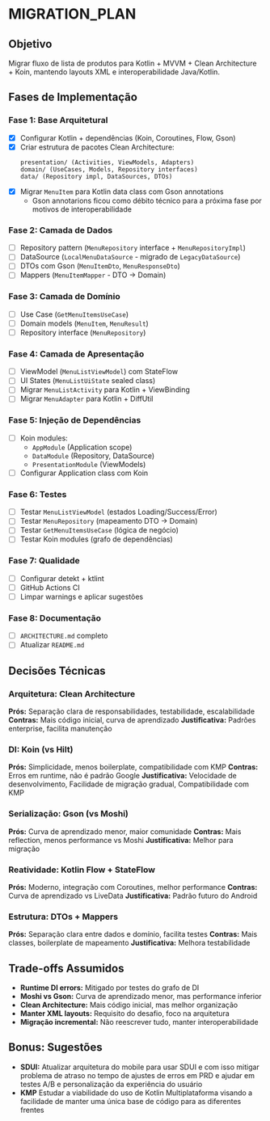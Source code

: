 # MIGRATION_PLAN

## Objetivo
Migrar fluxo de lista de produtos para Kotlin + MVVM + Clean Architecture + Koin, mantendo layouts XML e interoperabilidade Java/Kotlin.

## Fases de Implementação

### Fase 1: Base Arquitetural
- [x] Configurar Kotlin + dependências (Koin, Coroutines, Flow, Gson)
- [x] Criar estrutura de pacotes Clean Architecture:
  ```
  presentation/ (Activities, ViewModels, Adapters)
  domain/ (UseCases, Models, Repository interfaces)
  data/ (Repository impl, DataSources, DTOs)
  ```
- [x] Migrar `MenuItem` para Kotlin data class com Gson annotations
  - Gson annotarions ficou como débito técnico para a próxima fase por motivos de interoperabilidade

### Fase 2: Camada de Dados
- [ ] Repository pattern (`MenuRepository` interface + `MenuRepositoryImpl`)
- [ ] DataSource (`LocalMenuDataSource` - migrado de `LegacyDataSource`)
- [ ] DTOs com Gson (`MenuItemDto`, `MenuResponseDto`)
- [ ] Mappers (`MenuItemMapper` - DTO -> Domain)

### Fase 3: Camada de Domínio
- [ ] Use Case (`GetMenuItemsUseCase`)
- [ ] Domain models (`MenuItem`, `MenuResult`)
- [ ] Repository interface (`MenuRepository`)

### Fase 4: Camada de Apresentação
- [ ] ViewModel (`MenuListViewModel`) com StateFlow
- [ ] UI States (`MenuListUiState` sealed class)
- [ ] Migrar `MenuListActivity` para Kotlin + ViewBinding
- [ ] Migrar `MenuAdapter` para Kotlin + DiffUtil

### Fase 5: Injeção de Dependências
- [ ] Koin modules:
  - `AppModule` (Application scope)
  - `DataModule` (Repository, DataSource)
  - `PresentationModule` (ViewModels)
- [ ] Configurar Application class com Koin

### Fase 6: Testes
- [ ] Testar `MenuListViewModel` (estados Loading/Success/Error)
- [ ] Testar `MenuRepository` (mapeamento DTO -> Domain)
- [ ] Testar `GetMenuItemsUseCase` (lógica de negócio)
- [ ] Testar Koin modules (grafo de dependências)

### Fase 7: Qualidade
- [ ] Configurar detekt + ktlint
- [ ] GitHub Actions CI
- [ ] Limpar warnings e aplicar sugestões

### Fase 8: Documentação
- [ ] `ARCHITECTURE.md` completo
- [ ] Atualizar `README.md`

## Decisões Técnicas

### Arquitetura: Clean Architecture
**Prós:** Separação clara de responsabilidades, testabilidade, escalabilidade
**Contras:** Mais código inicial, curva de aprendizado
**Justificativa:** Padrões enterprise, facilita manutenção

### DI: Koin (vs Hilt)
**Prós:** Simplicidade, menos boilerplate, compatibilidade com KMP
**Contras:** Erros em runtime, não é padrão Google
**Justificativa:** Velocidade de desenvolvimento, Facilidade de migração gradual, Compatibilidade com KMP

### Serialização: Gson (vs Moshi)
**Prós:** Curva de aprendizado menor, maior comunidade
**Contras:** Mais reflection, menos performance vs Moshi
**Justificativa:** Melhor para migração

### Reatividade: Kotlin Flow + StateFlow
**Prós:** Moderno, integração com Coroutines, melhor performance
**Contras:** Curva de aprendizado vs LiveData
**Justificativa:** Padrão futuro do Android

### Estrutura: DTOs + Mappers
**Prós:** Separação clara entre dados e domínio, facilita testes
**Contras:** Mais classes, boilerplate de mapeamento
**Justificativa:** Melhora testabilidade

## Trade-offs Assumidos
- **Runtime DI errors:** Mitigado por testes do grafo de DI
- **Moshi vs Gson:** Curva de aprendizado menor, mas performance inferior
- **Clean Architecture:** Mais código inicial, mas melhor organização
- **Manter XML layouts:** Requisito do desafio, foco na arquitetura
- **Migração incremental:** Não reescrever tudo, manter interoperabilidade

## Bonus: Sugestões
- **SDUI:** Atualizar arquitetura do mobile para usar SDUI e com isso mitigar problema de atraso no tempo de ajustes de erros em PRD e ajudar em testes A/B e personalização da experiência do usuário
- **KMP** Estudar a viabilidade do uso de Kotlin Multiplataforma visando a facilidade de manter uma única base de código para as diferentes frentes